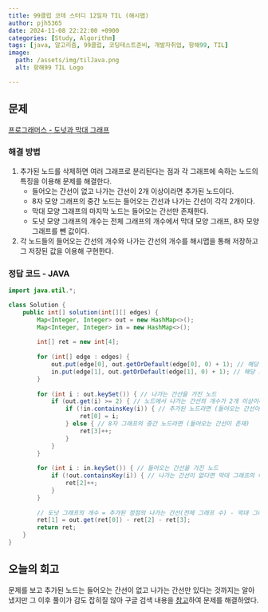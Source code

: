 ```yaml
---
title: 99클럽 코테 스터디 12일차 TIL (해시맵)
author: pjh5365
date: 2024-11-08 22:22:00 +0900
categories: [Study, Algorithm]
tags: [java, 알고리즘, 99클럽, 코딩테스트준비, 개발자취업, 항해99, TIL]
image:
  path: /assets/img/tilJava.png
  alt: 항해99 TIL Logo

---
```


## 문제

[프로그래머스 - 도넛과 막대 그래프](https://school.programmers.co.kr/learn/courses/30/lessons/258711)

### 해결 방법

1. 추가된 노드를 삭제하면 여러 그래프로 분리된다는 점과 각 그래프에 속하는 노드의 특징을 이용해 문제를 해결한다.
    - 들어오는 간선이 없고 나가는 간선이 2개 이상이라면 추가된 노드이다.
    - 8자 모양 그래프의 중간 노드는 들어오는 간선과 나가는 간선이 각각 2개이다.
    - 막대 모양 그래프의 마지막 노드는 들어오는 간선만 존재한다.
    - 도넛 모양 그래프의 개수는 전체 그래프의 개수에서 막대 모양 그래프, 8자 모양 그래프를 뺀 값이다.
1. 각 노드들의 들어오는 간선의 개수와 나가는 간선의 개수를 해시맵을 통해 저장하고 그 저장된 값을 이용해 구현한다.

### 정답 코드 - JAVA

```java
import java.util.*;

class Solution {
    public int[] solution(int[][] edges) {
        Map<Integer, Integer> out = new HashMap<>();
        Map<Integer, Integer> in = new HashMap<>();
        
        int[] ret = new int[4];
        
        for (int[] edge : edges) {
            out.put(edge[0], out.getOrDefault(edge[0], 0) + 1); // 해당 노드의 나가는 간선 개수 저장
            in.put(edge[1], out.getOrDefault(edge[1], 0) + 1); // 해당 노드의 들어오는 간선 개수 저장
        }
        
        for (int i : out.keySet()) { // 나가는 간선을 가진 노드
            if (out.get(i) >= 2) { // 노드에서 나가는 간선의 개수가 2개 이상이라면 8자 그래프의 중간 노드이거나 추가된 노드
                if (!in.containsKey(i)) { // 추가된 노드라면 (들어오는 간선이 없음)
                    ret[0] = i;
                } else { // 8자 그래프의 중간 노드라면 (들어오는 간선이 존재)
                    ret[3]++;
                }
            }
        }
        
        for (int i : in.keySet()) { // 들어오는 간선을 가진 노드
            if (!out.containsKey(i)) { // 나가는 간선이 없다면 막대 그래프의 마지막 노드
                ret[2]++;
            }
        }
    
        // 도넛 그래프의 개수 = 추가된 정점의 나가는 간선(전체 그래프 수) - 막대 그래프 수 - 8자 그래프 수
        ret[1] = out.get(ret[0]) - ret[2] - ret[3];
        return ret;
    }
}
```

## 오늘의 회고

문제를 보고 추가된 노드는 들어오는 간선이 없고 나가는 간선만 있다는 것까지는 알아냈지만 그 이후 풀이가 감도 잡히질 않아 구글 검색 내용을 [참고](https://given-dev.tistory.com/104)하여 문제를 해결하였다.

